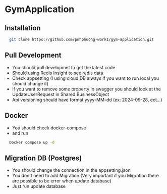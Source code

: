 
# GymApplication

## Installation

```bash
  git clone https://github.com/pnhphuong-work1/gym-application.git
```

## Pull Development
- You should pull developmet to get the latest code
- Should using Redis Insight to see redis data
- Check appsetting (I using cloud DB always if you want to run local you should change it)
- If you want to remove some property in swagger you should look at the UpdateUserRequest in Shared.BusinessObject
- Api versioning should have format yyyy-MM-dd (ex: 2024-09-28, ect...)

## Docker
- You should check docker-compose
- and run 
```bash
  Docker compose up -d
```
## Migration DB (Postgres)
- You should change the connection in the appsetting.json
- You don't need to add Migration (Very important if you Migration there are possible to be error when update database)
- Just run update database
